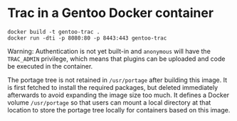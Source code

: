 # Trac in a Gentoo Docker container


```
docker build -t gentoo-trac .
docker run -dti -p 8080:80 -p 8443:443 gentoo-trac
```

Warning: Authentication is not yet built-in and `anonymous` will have the
`TRAC_ADMIN` privilege, which means that plugins can be uploaded and code be
executed in the container.

The portage tree is not retained in `/usr/portage` after building this image.
It is first fetched to install the required packages, but deleted immediately
afterwards to avoid expanding the image size too much. It defines a Docker
volume `/usr/portage` so that users can mount a local directory at that
location to store the portage tree locally for containers based on this image.
